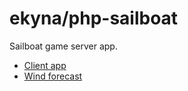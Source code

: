 ekyna/php-sailboat
===

Sailboat game server app.

* [Client app](https://github.com/ekyna/js-sailboat)
* [Wind forecast](https://github.com/ekyna/wind-forecast)

